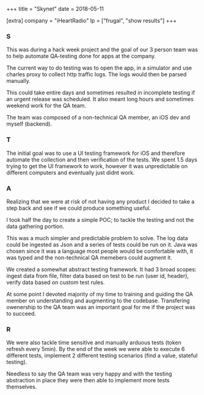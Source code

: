 +++
title = "Skynet"
date = 2018-05-11

[extra]
company = "iHeartRadio"
lp = ["frugal", "show results"]
+++

### S
This was during a hack week project and the goal of our 3 person team was to
help automate QA-testing done for apps at the company.

The current way to do testing was to open the app, in a simulator and use
charles proxy to collect http traffic logs. The logs would then be parsed
manually.

This could take entire days and sometimes resulted in incomplete testing if
an urgent release was scheduled. It also meant long hours and sometimes
weekend work for the QA team.

The team was composed of a non-technical QA member, an iOS dev and myself (backend).

### T
The initial goal was to use a UI testing framework for iOS and therefore automate
the collection and then verification of the tests. We spent 1.5 days trying
to get the UI framework to work, however it was unpredictable on different computers
and eventually just didnt work.

### A
Realizing that we were at risk of not having any product I decided to take a step
back and see if we could produce something useful.

I took half the day to create a simple POC; to tackle the testing and not the data
gathering portion.

This was a much simpler and predictable problem to solve. The log data could be ingested
as Json and a series of tests could be run on it. Java was chosen since it was a
language most people would be comfortable with, it was typed and the non-technical
QA memebers could augment it.

We created a somewhat abstract testing framework. It had 3 broad scopes: ingest data from file,
filter data based on test to be run (user id, header), verify data based on custom test rules.

At some point I devoted majority of my time to training and guiding the QA member on
understanding and augmenting to the codebase. Transfering owenership to the QA team
was an important goal for me if the project was to succeed.

### R
We were also tackle time sensitive and manually arduous tests (token refresh every 5min).
By the end of the week we were able to execute 6 different tests, implement
2 different testing scenarios (find a value, stateful testing).

Needless to say the QA team was very happy and with the testing abstraction in place they
were then able to implement more tests themselves.

